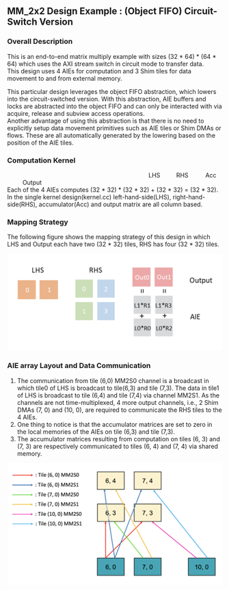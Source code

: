 ## MM_2x2 Design Example : (Object FIFO) Circuit-Switch Version

### Overall Description<br>
This is an end-to-end matrix multiply example with sizes (32 * 64) * (64 * 64) which uses the AXI stream switch in circuit mode to transfer data.<br>
This design uses 4 AIEs for computation and 3 Shim tiles for data movement to and from external memory. <br>

This particular design leverages the object FIFO abstraction, which lowers into the circuit-switched version. With this abstraction, AIE buffers and locks are abstracted into the object FIFO and can only be interacted with via acquire, release and subview access operations. <br>
Another advantage of using this abstraction is that there is no need to explicitly setup data movement primitives such as AIE tiles or Shim DMAs or flows. These are all automatically generated by the lowering based on the position of the AIE tiles. <br>

### Computation Kernel<br>
&emsp; &emsp; &emsp; &emsp; &emsp; &emsp; &emsp; &emsp; &emsp; &emsp; &emsp; &emsp; &emsp; &emsp; &emsp; &emsp; &emsp; &emsp; &nbsp; LHS &emsp; &nbsp; &nbsp; RHS &emsp; &emsp; Acc &emsp; &emsp; Output<br>
Each of the 4 AIEs computes (32 * 32) * (32 * 32) + (32 * 32) = (32 * 32). In the single kernel design(kernel.cc) left-hand-side(LHS), right-hand-side(RHS), accumulator(Acc) and output matrix are all column based.<br>

### Mapping Strategy<br>
The following figure shows the mapping strategy of this design in which LHS and Output each have two (32 * 32) tiles, RHS has four (32 * 32) tiles.<br>
<p align="center">
  <img
    src="../design_pictures/MM_2x2_kernel.png"
    width="850">
</p>


### AIE array Layout and Data Communication<br>
1. The communication from tile (6,0) MM2S0 channel is a broadcast in which tile0 of LHS is broadcast to tile(6,3) and tile (7,3). The data in tile1 of LHS is broadcast to tile (6,4) and tile (7,4)  via channel MM2S1. As the channels are not time-multiplexed, 4 more output channels, i.e., 2 Shim DMAs (7, 0) and (10, 0), are required to communicate the RHS tiles to the 4 AIEs. <br> 
2. One thing to notice is that the accumulator matrices are set to zero in the local memories of the AIEs on tile (6,3) and tile (7,3). <br>
3. The accumulator matrices resulting from computation on tiles (6, 3) and (7, 3) are respectively communicated to tiles (6, 4) and (7, 4) via shared memory. <br>
<p align="center">
  <img
    src="../design_pictures/MM_2x2_circuit_switch.png"
    width="650">
</p>
